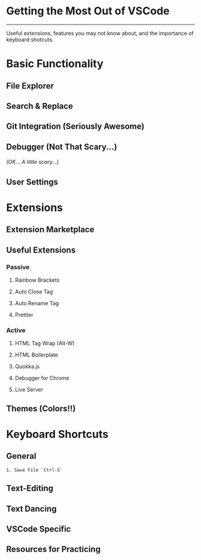 # Getting the Most Out of VSCode

---

Useful extensions, features you may not know about, and the importance of keyboard shotcuts.

# Basic Functionality

## File Explorer

## Search & Replace

## Git Integration (Seriously Awesome)

## Debugger (Not That Scary...)

###### (OK... A little scary...)

## User Settings

# Extensions

## Extension Marketplace

## Useful Extensions

### Passive

1.  Rainbow Brackets

2.  Auto Close Tag

3.  Auto Rename Tag

4.  Prettier

### Active

1.  HTML Tag Wrap (Alt-W)

2.  HTML Boilerplate

3.  Quokka.js

4.  Debugger for Chrome

5.  Live Server

## Themes (Colors!!)

# Keyboard Shortcuts

## General

    1. Save File `Ctrl-S`

## Text-Editing

## Text Dancing

## VSCode Specific

## Resources for Practicing
